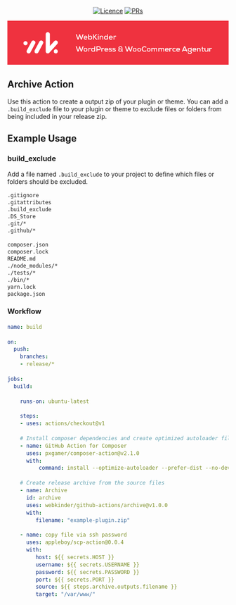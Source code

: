 <p align="center">
<a href="https://github.com/webkinder/github-actions"><img src="https://img.shields.io/github/license/webkinder/github-actions.svg" alt="Licence"></a>
<a href="https://github.com/webkinder/github-actions"><img src="https://img.shields.io/badge/PRs-welcome-brightgreen.svg?style=flat-square" alt="PRs"></a>
</p>


<center>
<a href="https://webkinder.ch">
<img src="https://raw.githubusercontent.com/webkinder/github-actions/master/webkinder-banner.png" alt="WebKinder" />
</a>
</center>

## Archive Action
Use this action to create a output zip of your plugin or theme.
You can add a `.build_exclude` file to your plugin or theme to exclude files or folders from being included in your release zip.

## Example Usage

### build_exclude
Add a file named `.build_exclude` to your project to define which files or folders should be excluded.
```
.gitignore
.gitattributes
.build_exclude
.DS_Store
.git/*
.github/*

composer.json
composer.lock
README.md
./node_modules/*
./tests/*
./bin/*
yarn.lock
package.json
```

### Workflow
``` yml
name: build

on:
  push:
    branches:
    - release/*

jobs:
  build:

    runs-on: ubuntu-latest

    steps:
    - uses: actions/checkout@v1

    # Install composer dependencies and create optimized autoloader file
    - name: GitHub Action for Composer
      uses: pxgamer/composer-action@v2.1.0
      with:
          command: install --optimize-autoloader --prefer-dist --no-dev

    # Create release archive from the source files
    - name: Archive
      id: archive
      uses: webkinder/github-actions/archive@v1.0.0
      with:
         filename: "example-plugin.zip"
    
    - name: copy file via ssh password
      uses: appleboy/scp-action@0.0.4
      with:
         host: ${{ secrets.HOST }}
         username: ${{ secrets.USERNAME }}
         password: ${{ secrets.PASSWORD }}
         port: ${{ secrets.PORT }}
         source: ${{ steps.archive.outputs.filename }}
         target: "/var/www/"
       
```